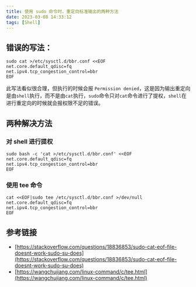 ```yaml
---
title: 使用 sudo 命令时，重定向标准输出的两种方法
date: 2023-03-08 14:33:12
tags: [Shell]
---
```


## 错误的写法：

```shell
sudo cat >/etc/sysctl.d/bbr.conf <<EOF
net.core.default_qdisc=fq
net.ipv4.tcp_congestion_control=bbr
EOF
```
此写法看似很合理，但执行的时候会报 `Permission denied`，这是因为输出重定向是由`shell`执行，而不是由`cat`执行，`sudo`命令只对`cat`命令进行了提权，`shell`在进行重定向的时候就会报权限不足的错误。

## 两种解决方法

### 对 shell 进行提权

```shell
sudo bash -c 'cat >/etc/sysctl.d/bbr.conf' <<EOF
net.core.default_qdisc=fq
net.ipv4.tcp_congestion_control=bbr
EOF
```

### 使用 tee 命令

```shell
cat <<EOF|sudo tee /etc/sysctl.d/bbr.conf >/dev/null
net.core.default_qdisc=fq
net.ipv4.tcp_congestion_control=bbr
EOF
```

## 参考链接

- [https://stackoverflow.com/questions/18836853/sudo-cat-eof-file-doesnt-work-sudo-su-does](https://stackoverflow.com/questions/18836853/sudo-cat-eof-file-doesnt-work-sudo-su-does)
- [https://wangchujiang.com/linux-command/c/tee.html](https://wangchujiang.com/linux-command/c/tee.html)